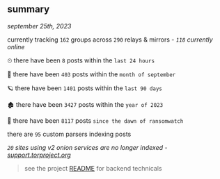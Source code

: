 
## summary
_september 25th, 2023_

currently tracking `162` groups across `290` relays & mirrors - _`118` currently online_

⏲ there have been `8` posts within the `last 24 hours`

🦈 there have been `403` posts within the `month of september`

🪐 there have been `1401` posts within the `last 90 days`

🏚 there have been `3427` posts within the `year of 2023`

🦕 there have been `8117` posts `since the dawn of ransomwatch`

there are `95` custom parsers indexing posts

_`20` sites using v2 onion services are no longer indexed - [support.torproject.org](https://support.torproject.org/onionservices/v2-deprecation/)_

> see the project [README](https://github.com/joshhighet/ransomwatch#ransomwatch--) for backend technicals
